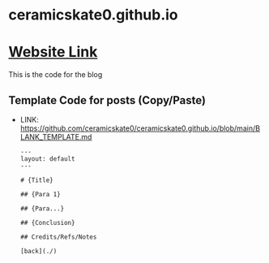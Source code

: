 # ceramicskate0.github.io

# [Website Link](https://ceramicskate0.github.io)

This is the code for the blog

## Template Code for posts (Copy/Paste)

- LINK: https://github.com/ceramicskate0/ceramicskate0.github.io/blob/main/BLANK_TEMPLATE.md

      ---
      layout: default
      ---
      
      # {Title}
      
      ## {Para 1}
      
      ## {Para...}
      
      ## {Conclusion}
      
      ## Credits/Refs/Notes
      
      [back](./)
